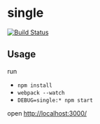 # single

[![Build Status](https://travis-ci.org/121Room/single.svg?branch=master)](https://travis-ci.org/121Room/single)

## Usage

run

* `npm install`
* `webpack --watch`
* `DEBUG=single:* npm start`

open <http://localhost:3000/>
